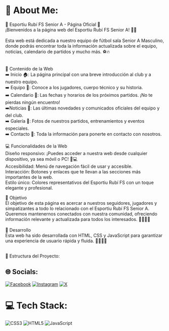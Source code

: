 # 💫 About Me:
🌟 Esportiu Rubí FS Senior A - Página Oficial 🌟<br>¡Bienvenidos a la página web del Esportiu Rubí FS Senior A! 🙌💥<br><br>Esta web está dedicada a nuestro equipo de fútbol sala Senior A Masculino, donde podrás encontrar toda la información actualizada sobre el equipo, noticias, calendario de partidos y mucho más. ⚽️🔥<br><br>

📝 Contenido de la Web<br>
➡️ Inicio 🏠: La página principal con una breve introducción al club y a nuestro equipo.<br>
➡️ Equipo 👥: Conoce a los jugadores, cuerpo técnico y su historia.<br>
➡️ Calendario 📅: Las fechas y horarios de los próximos partidos. ¡No te pierdas ningún encuentro!<br>
➡️Noticias 📰: Las últimas novedades y comunicados oficiales del equipo y del club.<br>
➡️ Galería 📸: Fotos de nuestros partidos, entrenamientos y eventos especiales.<br>
➡️ Contacto 📧: Toda la información para ponerte en contacto con nosotros.<br>

💻 Funcionalidades de la Web<br>
Diseño responsivo: ¡Puedes acceder a nuestra web desde cualquier dispositivo, ya sea móvil o PC! 📱💻<br>
Accesibilidad: Menú de navegación fácil de usar y accesible.<br>
Interacción: Botones y enlaces que te llevan a las secciones más importantes de la web.<br>
Estilo único: Colores representativos del Esportiu Rubí FS con un toque elegante y profesional.<br>

🎯 Objetivo<br>El objetivo de esta página es acercar a nuestros seguidores, jugadores y simpatizantes a todo lo relacionado con el Esportiu Rubí FS Senior A. Queremos mantenernos conectados con nuestra comunidad, ofreciendo información relevante y actualizada para todos los interesados. 🙋‍♂️🙋‍♀️<br><br>🚀 Desarrollo<br>Esta web ha sido desarrollada con HTML, CSS y JavaScript para garantizar una experiencia de usuario rápida y fluida. 👨‍💻👩‍💻<br><br>

📂 Estructura del Proyecto:




## 🌐 Socials:
[![Facebook](https://img.shields.io/badge/Facebook-%231877F2.svg?logo=Facebook&logoColor=white)](https://facebook.com/https://www.facebook.com/esportiurubifs/?locale=es_ES) [![Instagram](https://img.shields.io/badge/Instagram-%23E4405F.svg?logo=Instagram&logoColor=white)](https://instagram.com/https://www.instagram.com/esportiurubifs/) [![X](https://img.shields.io/badge/X-black.svg?logo=X&logoColor=white)](https://x.com/https://x.com/esportiurubifs?s=11&t=e5vpZSyaAc1aYqI4skm5Jw) 

# 💻 Tech Stack:
![CSS3](https://img.shields.io/badge/css3-%231572B6.svg?style=for-the-badge&logo=css3&logoColor=white) ![HTML5](https://img.shields.io/badge/html5-%23E34F26.svg?style=for-the-badge&logo=html5&logoColor=white) ![JavaScript](https://img.shields.io/badge/javascript-%23323330.svg?style=for-the-badge&logo=javascript&logoColor=%23F7DF1E)
